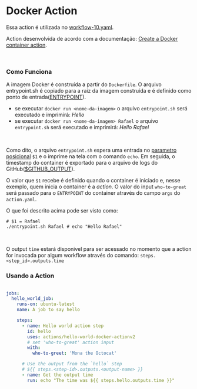 # Docker Action

Essa action é utilizada no [workflow-10.yaml](https://github.com/RafaelClaumann/random-study/blob/main/.github/workflows/workflow-10.yaml).

Action desenvolvida de acordo com a documentação: [Create a Docker container action](https://docs.github.com/en/actions/creating-actions/creating-a-docker-container-action).

<br>

### Como Funciona

A imagem Docker é construída a partir do `Dockerfile`. O arquivo entrypoint.sh é copiado para a raiz da imagem construída e é definido como ponto de entrada([ENTRYPOINT](https://docs.docker.com/engine/reference/builder/#entrypoint)).
  - se executar `docker run <nome-da-imagem>` o arquivo `entrypoint.sh` será executado e imprimirá: _Hello_
  - se executar `docker run <nome-da-imagem> Rafael` o arquivo `entrypoint.sh` será executado e imprimirá: _Hello_ _Rafael_

<br>

Como dito, o arquivo `entrypoint.sh` espera uma entrada no [parametro posicional](https://www.gnu.org/savannah-checkouts/gnu/bash/manual/bash.html#Positional-Parameters) `$1` e o imprime na tela com o comando `echo`. Em seguida, o timestamp do container é exportado para o arquivo de logs do GitHub([$GITHUB_OUTPUT](https://docs.github.com/en/actions/using-workflows/workflow-syntax-for-github-actions#jobsjob_idoutputs)).

O valor que `$1` recebe é definido quando o container é iniciado e, nesse exemplo, quem inicia o container é a *action*. O valor do input `who-to-great` será passado para o `ENTRYPOINT` do container através do campo `args` do `action.yaml`.


O que foi descrito acima pode ser visto como:
```shell
# $1 = Rafael
./entrypoint.sh Rafael # echo "Hello Rafael"
```
<br>

O output `time` estará disponivel para ser acessado no momento que a action for invocada por algum workflow através do comando: `steps.<step_id>.outputs.time`


### Usando a Action

``` yaml

jobs:
  hello_world_job:
    runs-on: ubuntu-latest
    name: A job to say hello

    steps:
      - name: Hello world action step
        id: hello
        uses: actions/hello-world-docker-actionv2
        # set 'who-to-great' action input
        with:
          who-to-greet: 'Mona the Octocat'

      # Use the output from the `hello` step
      # ${{ steps.<step-id>.outputs.<output-name> }}
      - name: Get the output time
        run: echo "The time was ${{ steps.hello.outputs.time }}"

```
